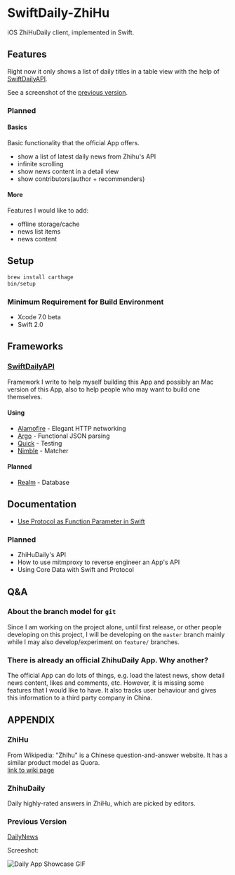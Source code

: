 # SwiftDaily-ZhiHu

iOS ZhiHuDaily client, implemented in Swift.

## Features

Right now it only shows a list of daily titles in a table view with the help of [SwiftDailyAPI].

See a screenshot of the [previous version](#previous-version).

### Planned

#### Basics

Basic functionality that the official App offers.

* show a list of latest daily news from Zhihu's API
 * infinite scrolling
* show news content in a detail view
 * show contributors(author + recommenders)

#### More

Features I would like to add:

* offline storage/cache
 * news list items
 * news content

## Setup

```sh
brew install carthage
bin/setup
```

### Minimum Requirement for Build Environment

* Xcode 7.0 beta
* Swift 2.0

## Frameworks

### [SwiftDailyAPI]

Framework I write to help myself building this App and possibly an Mac version
of this App, also to help people who may want to build one themselves.

#### Using

* [Alamofire] - Elegant HTTP networking
* [Argo]      - Functional JSON parsing
* [Quick]     - Testing
* [Nimble]    - Matcher

#### Planned

 * [Realm](https://realm.io) - Database

## Documentation

* [Use Protocol as Function Parameter in Swift](http://dev.nicktd.com/tldr/2015/06/08/use-protocol-in-swift-as-function-parameter.html)

### Planned

* ZhiHuDaily's API
* How to use mitmproxy to reverse engineer an App's API
* Using Core Data with Swift and Protocol


## Q&A

### About the branch model for `git`

Since I am working on the project alone, until first release, or other people
developing on this project, I will be developing on the `master` branch mainly
while I may also develop/experiment on `feature/` branches.

### There is already an official ZhihuDaily App. Why another?

The official App can do lots of things, e.g. load the latest news, show detail news content, likes and comments, etc. However, it is missing some features that I would like to have. It also tracks user behaviour and gives this information to a third party company in China.

## APPENDIX

### ZhiHu

From Wikipedia:
"Zhihu" is a Chinese question-and-answer website. It has a similar product model as Quora.
<br>
[link to wiki page](http://en.wikipedia.org/wiki/Zhihu)

### ZhihuDaily

Daily highly-rated answers in ZhiHu, which are picked by editors.

### Previous Version

[DailyNews](https://github.com/NicholasTD07/ios-playgrounds/tree/all-merged/ios8-restkit-zhihu)

Screeshot:

![Daily App Showcase GIF](https://dl.dropboxusercontent.com/u/212792226/zhihu-daily-v1-take-3.gif)

[Alamofire]: https://github.com/Alamofire/Alamofire
[Argo]: https://github.com/thoughtbot/Argo
[Quick]: https://github.com/Quick/Quick
[Nimble]: https://github.com/Quick/Nimble
[SwiftDailyAPI]: https://github.com/NicholasTD07/SwiftDailyAPI


